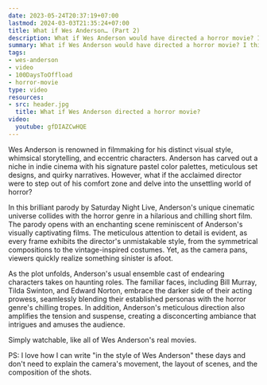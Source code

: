 ```yaml
---
date: 2023-05-24T20:37:19+07:00
lastmod: 2024-03-03T21:35:24+07:00
title: What if Wes Anderson… (Part 2)
description: What if Wes Anderson would have directed a horror movie? I think it would have been awesome.
summary: What if Wes Anderson would have directed a horror movie? I think it would have been awesome.
tags:
- wes-anderson
- video
- 100DaysToOffload
- horror-movie
type: video
resources:
- src: header.jpg
  title: What if Wes Anderson directed a horror movie?
video:
  youtube: gfDIAZCwHQE
---
```


Wes Anderson is renowned in filmmaking for his distinct visual style, whimsical storytelling, and eccentric characters. Anderson has carved out a niche in indie cinema with his signature pastel color palettes, meticulous set designs, and quirky narratives. However, what if the acclaimed director were to step out of his comfort zone and delve into the unsettling world of horror?

In this brilliant parody by Saturday Night Live, Anderson's unique cinematic universe collides with the horror genre in a hilarious and chilling short film. The parody opens with an enchanting scene reminiscent of Anderson's visually captivating films. The meticulous attention to detail is evident, as every frame exhibits the director's unmistakable style, from the symmetrical compositions to the vintage-inspired costumes. Yet, as the camera pans, viewers quickly realize something sinister is afoot.

As the plot unfolds, Anderson's usual ensemble cast of endearing characters takes on haunting roles. The familiar faces, including Bill Murray, Tilda Swinton, and Edward Norton, embrace the darker side of their acting prowess, seamlessly blending their established personas with the horror genre's chilling tropes. In addition, Anderson's meticulous direction also amplifies the tension and suspense, creating a disconcerting ambiance that intrigues and amuses the audience.

Simply watchable, like all of Wes Anderson's real movies.

PS: I love how I can write "in the style of Wes Anderson" these days and don't need to explain the camera's movement, the layout of scenes, and the composition of the shots.
